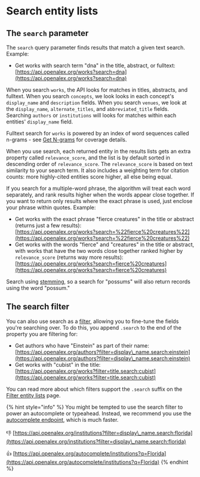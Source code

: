 # Search entity lists

## The `search` parameter

The `search` query parameter finds results that match a given text search. Example:

* Get works with search term "dna" in the title, abstract, or fulltext:\
  [https://api.openalex.org/works?search=dna](https://api.openalex.org/works?search=dna)

When you search `works`, the API looks for matches in titles, abstracts, and fulltext. When you search `concepts`, we look looks in each concept's `display_name` and `description` fields. When you search `venues`, we look at the `display_name`_,_ `alternate_titles`, and `abbreviated_title` fields. Searching  `authors` or `institutions` will looks for matches within each entities' `display_name` field.

Fulltext search for `works` is powered by an index of word sequences called n-grams - see [Get N-grams](../get-n-grams.md) for coverage details.

When you use search, each returned entity in the results lists gets an extra property called `relevance_score`, and the list is by default sorted in descending order of `relevance_score`. The `relevance_score` is based on text similarity to your search term. It also includes a weighting term for citation counts: more highly-cited entities score higher, all else being equal.

If you search for a multiple-word phrase, the algorithm will treat each word separately, and rank results higher when the words appear close together. If you want to return only results where the exact phrase is used, just enclose your phrase within quotes. Example:

* Get works with the exact phrase "fierce creatures" in the title or abstract (returns just a few results):\
  [https://api.openalex.org/works?search=%22fierce%20creatures%22](https://api.openalex.org/works?search=%22fierce%20creatures%22)
* Get works with the words "fierce" and "creatures" in the title or abstract, with works that have the two words close together ranked higher by `relevance_score` (returns way more results):\
  [https://api.openalex.org/works?search=fierce%20creatures](https://api.openalex.org/works?search=fierce%20creatures)

Search using [stemming](https://en.wikipedia.org/wiki/Stemming), so a search for "possums" will also return records using the word "possum."

## The search filter

You can also use search as a [filter](filter-entity-lists.md), allowing you to fine-tune the fields you're searching over. To do this, you append `.search` to the end of the property you are filtering for:

* Get authors who have "Einstein" as part of their name:\
  [https://api.openalex.org/authors?filter=display\_name.search:einstein](https://api.openalex.org/authors?filter=display\_name.search:einstein)
* Get works with "cubist" in the title:\
  [https://api.openalex.org/works?filter=title.search:cubist](https://api.openalex.org/works?filter=title.search:cubist)

You can read more about which filters support the `.search` suffix on the [Filter entity lists](filter-entity-lists.md) page.

{% hint style="info" %}
You might be tempted to use the search filter to power an autocomplete or typeahead. Instead, we recommend you use the [autocomplete endpoint](../autocomplete-endpoint.md), which is much faster.\
\
👎 [https://api.openalex.org/institutions?filter=display\_name.search:florida](https://api.openalex.org/institutions?filter=display\_name.search:florida) &#x20;

👍 [https://api.openalex.org/autocomplete/institutions?q=Florida](https://api.openalex.org/autocomplete/institutions?q=Florida)
{% endhint %}
